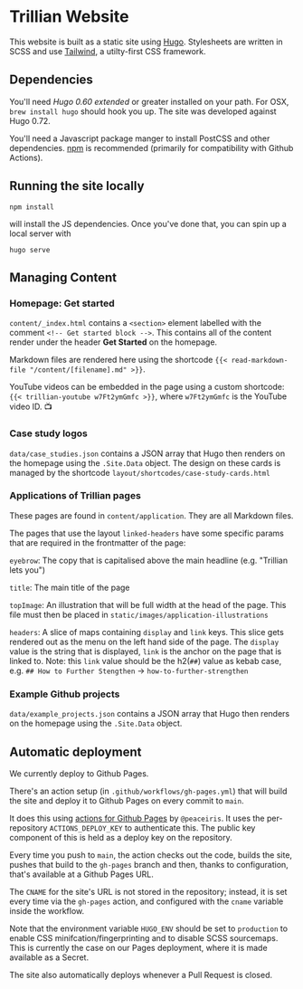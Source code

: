 # Trillian Website

This website is built as a static site using [Hugo][hugo]. Stylesheets are written in SCSS and use [Tailwind][tailwind], a utilty-first CSS framework.

## Dependencies

You'll need _Hugo 0.60 extended_ or greater installed on your path. For OSX, `brew install hugo` should hook you up. The site was developed against Hugo 0.72.

You'll need a Javascript package manger to install PostCSS and other dependencies. [npm][npm] is recommended (primarily for compatibility with Github Actions).

## Running the site locally

    npm install

will install the JS dependencies. Once you've done that, you can spin up a local server with

    hugo serve

## Managing Content

### Homepage: Get started

`content/_index.html` contains a `<section>` element labelled with the comment `<!-- Get started block -->`. This contains all of the content render under the header **Get Started** on the homepage.

Markdown files are rendered here using the shortcode `{{< read-markdown-file "/content/[filename].md" >}}`.

YouTube videos can be embedded in the page using a custom shortcode: `{{< trillian-youtube w7Ft2ymGmfc >}}`, where `w7Ft2ymGmfc` is the YouTube video ID. 📺

### Case study logos

`data/case_studies.json` contains a JSON array that Hugo then renders on the homepage using the `.Site.Data` object. The design on these cards is managed by the shortcode `layout/shortcodes/case-study-cards.html`

### Applications of Trillian pages

These pages are found in `content/application`. They are all Markdown files.

The pages that use the layout `linked-headers` have some specific params that are required in the frontmatter of the page:

`eyebrow`: The copy that is capitalised above the main headline (e.g. "Trillian lets you")

`title`: The main title of the page

`topImage`: An illustration that will be full width at the head of the page. This file must then be placed in `static/images/application-illustrations`

`headers`: A slice of maps containing `display` and `link` keys. This slice gets rendered out as the menu on the left hand side of the page. The `display` value is the string that is displayed, `link` is the anchor on the page that is linked to. Note: this `link` value should be the h2(`##`) value as kebab case, e.g. `## How to Further Stengthen` -> `how-to-further-strengthen`

### Example Github projects

`data/example_projects.json` contains a JSON array that Hugo then renders on the homepage using the `.Site.Data` object.

## Automatic deployment

We currently deploy to Github Pages.

There's an action setup (in `.github/workflows/gh-pages.yml`) that will build the site and deploy it to Github Pages on every commit to `main`.

It does this using [actions for Github Pages][actions] by `@peaceiris`. It uses the per-repository `ACTIONS_DEPLOY_KEY` to authenticate this. The public key component of this is held as a deploy key on the repository.

Every time you push to `main`, the action checks out the code, builds the site, pushes that build to the `gh-pages` branch and then, thanks to configuration, that's available at a Github Pages URL.

The `CNAME` for the site's URL is not stored in the repository; instead, it is set every time via the `gh-pages` action, and configured with the `cname` variable inside the workflow.

Note that the environment variable `HUGO_ENV` should be set to `production` to enable CSS minifcation/fingerprinting and to disable SCSS sourcemaps. This is currently the case on our Pages deployment, where it is made available as a Secret.

The site also automatically deploys whenever a Pull Request is closed.

[hugo]: https://gohugo.io
[npm]: https://www.npmjs.com
[actions]: https://github.com/peaceiris/actions-gh-pages
[tailwind]: https://tailwindcss.com
